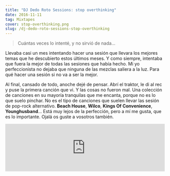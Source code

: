```yaml
---
title: "DJ Dedo Roto Sessions: stop overthinking"
date: 2016-11-11
tag: Mixtapes
cover: stop-overthinking.png
slug: /dj-dedo-roto-sessions-stop-overthinking
---
```


> Cuántas veces lo intenté, y no sirvió de nada…

Llevaba casi un mes intentando hacer una sesión que llevara los mejores temas que he descubierto estos últimos meses. Y como siempre, intentaba que fuera la mejor de todas las sesiones que había hecho. Mi yo perfeccionista no dejaba que ninguna de las mezclas saliera a la luz. Para qué hacer una sesión si no va a ser la mejor.

Al final, cansado de todo, anoche dejé de pensar. Abrí el traktor, le di al rec y puse la primera canción que vi. Y las cosas no fueron mal. Una colección de canciones en su mayoría tranquilas que me encanta, porque no es lo que suelo pinchar. No es el tipo de canciones que suelen llevar las sesión de pop-rock alternativo. **Beach House**, **Wilco**, **Kings Of Convenience**, **Younghusband**… Está muy lejos de la perfección, pero a mí me gusta, que es lo importante. Ojalá os guste a vosotros también.

<iframe width="100%" src="https://www.mixcloud.com/widget/iframe/?hide_cover=1&hide_artwork=1&feed=%2Fdjdedoroto%2Funtitled%2F" frameborder="0" ></iframe>
